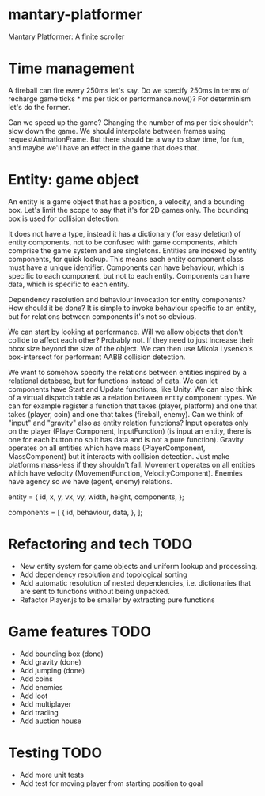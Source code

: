 # mantary-platformer
Mantary Platformer: A finite scroller

# Time management

A fireball can fire every 250ms let's say. Do we specify 250ms in terms of recharge game ticks * ms
per tick or performance.now()? For determinism let's do the former.

Can we speed up the game? Changing the number of ms per tick shouldn't slow down the game.
We should interpolate between frames using requestAnimationFrame. But there should be a way
to slow time, for fun, and maybe we'll have an effect in the game that does that.

# Entity: game object

An entity is a game object that has a position, a velocity, and a bounding box.
Let's limit the scope to say that it's for 2D games only.
The bounding box is used for collision detection.

It does not have a type, instead it has a dictionary (for easy deletion) of entity components,
not to be confused with game components, which comprise the game system and are singletons.
Entities are indexed by entity components, for quick lookup.
This means each entity component class must have a unique identifier.
Components can have behaviour, which is specific to each component, but not to each entity.
Components can have data, which is specific to each entity.

Dependency resolution and behaviour invocation for entity components? How should it be done?
It is simple to invoke behaviour specific to an entity, but for relations between components it's not so obvious.

We can start by looking at performance. Will we allow objects that don't collide to affect each other?
Probably not. If they need to just increase their bbox size beyond the size of the object.
We can then use Mikola Lysenko's box-intersect for performant AABB collision detection.

We want to somehow specify the relations between entities inspired by a relational database,
but for functions instead of data. We can let components have Start and Update functions, like Unity.
We can also think of a virtual dispatch table as a relation between entity component types.
We can for example register a function that takes (player, platform) and one that takes
(player, coin) and one that takes (fireball, enemy). Can we think of "input" and "gravity"
also as entity relation functions? Input operates only on the player
(PlayerComponent, InputFunction) (is input an entity, there is one for each button no so it has data and is not a pure function). Gravity operates on all entities which have mass (PlayerComponent, MassComponent)
but it interacts with collision detection. Just make platforms mass-less if they shouldn't fall.
Movement operates on all entities which have velocity (MovementFunction, VelocityComponent). Enemies have
agency so we have (agent, enemy) relations.

entity = {
    id,
    x,
    y,
    vx,
    vy,
    width,
    height,
    components,
};

components = [
    {
        id,
        behaviour,
        data,
    },
];

# Refactoring and tech TODO
 - New entity system for game objects and uniform lookup and processing.
 - Add dependency resolution and topological sorting
 - Add automatic resolution of nested dependencies, i.e. dictionaries
   that are sent to functions without being unpacked.
 - Refactor Player.js to be smaller by extracting pure functions

# Game features TODO
 - Add bounding box (done)
 - Add gravity (done)
 - Add jumping (done)
 - Add coins
 - Add enemies
 - Add loot
 - Add multiplayer
 - Add trading
 - Add auction house

 # Testing TODO
  - Add more unit tests
  - Add test for moving player from starting position to goal